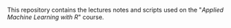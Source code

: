 This repository contains the lectures notes and scripts used on the "*Applied Machine Learning with R*" course.

